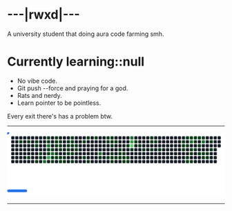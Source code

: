 # ---|rwxd|---
A university student that doing aura code farming smh.

# Currently learning::null
- No vibe code.
- Git push --force and praying for a god.
- Rats and nerdy.
- Learn pointer to be pointless.

Every exit there's has a problem btw.

---
<picture>
  <source
    media="(prefers-color-scheme: dark)"
    srcset="src/breakout/output/dark.svg"
  />
  <source
    media="(prefers-color-scheme: light)"
    srcset="src/breakout/output/light.svg"
  />
  <img alt="Breakout Game" src="src/breakout/output/dark.svg" />
</picture>

---
